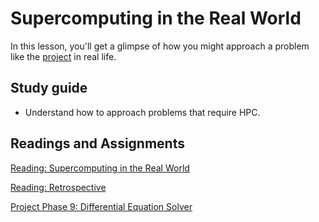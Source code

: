 # Supercomputing in the Real World

In this lesson, you'll get a glimpse of how you might approach a problem like the [project](../project/overview.md) in real life.

## Study guide

- Understand how to approach problems that require HPC.

## Readings and Assignments

[Reading: Supercomputing in the Real World](../readings/hpc-irl.md)

[Reading: Retrospective](../readings/retrospective.md)

[Project Phase 9: Differential Equation Solver](../project/phase9.md)